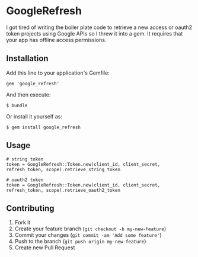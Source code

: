 # GoogleRefresh

I got tired of writing the boiler plate code to retrieve a new access or oauth2
token projects using Google APIs so I threw it into a gem. It requires that your
app has offline access permissions.

## Installation

Add this line to your application's Gemfile:

    gem 'google_refresh'

And then execute:

    $ bundle

Or install it yourself as:

    $ gem install google_refresh

## Usage

    # string token
    token = GoogleRefresh::Token.new(client_id, client_secret, refresh_token, scope).retrieve_string_token

    # oauth2 token
    token = GoogleRefresh::Token.new(client_id, client_secret, refresh_token, scope).retrieve_oauth2_token

## Contributing

1. Fork it
2. Create your feature branch (`git checkout -b my-new-feature`)
3. Commit your changes (`git commit -am 'Add some feature'`)
4. Push to the branch (`git push origin my-new-feature`)
5. Create new Pull Request
